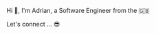 

Hi 👋, I'm Adrian, a Software Engineer from the 🇬🇧 

Let's connect ... 😎 

<!--
[![Adrian's GitHub stats](https://github-readme-stats.vercel.app/api?username=aadewunmi)](https://github.com/aadewunmi/github-readme-stats)


- Leetcode Stats:

![LeetCode Stats](https://leetcard.jacoblin.cool/Adrian_A?theme=light&font=Abel&ext=heatmap)

- My Skills:

[![My Skills](https://skillicons.dev/icons?i=html,css,bootstrap,mongodb,express,react,nodejs,js,jquery,java,spring,python,mysql,sqlite,linux,aws,docker,git,github,eclipse,idea,visualstudio,postman,stackoverflow)](https://skillicons.dev)

-->
<!---->
<!--
**AAdewunmi/AAdewunmi** is a ✨ _special_ ✨ repository because its `README.md` (this file) appears on your GitHub profile.

Here are some ideas to get you started:

- 🔭 I’m currently working on ...
- 🌱 I’m currently learning ...
- 👯 I’m looking to collaborate on ...
- 🤔 I’m looking for help with ...
- 💬 Ask me about ...
- 📫 How to reach me: ...
- 😄 Pronouns: ...
- ⚡ Fun fact: ...
- 📚 Resources ...
- 🥇 Goals: ...
- ⚡ Fun fact: ...






